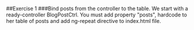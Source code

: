 ##Exercise 1 
###Bind posts from the controller to the table.
We start with a ready-controller BlogPostCtrl. You must add property "posts", hardcode to her table of posts and add ng-repeat directive to index.html file.
